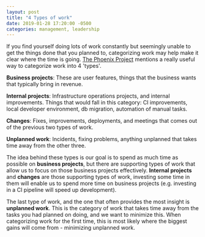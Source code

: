 ```yaml
---
layout: post
title: "4 Types of work"
date: 2019-01-28 17:20:00 -0500
categories: management, leadership
---
```


If you find yourself doing lots of work constantly but seemingly unable to get the things done that you
planned to, categorizing work may help make it clear where the time is going.
<a href="https://www.amazon.ca/Phoenix-Project-DevOps-Helping-Business/dp/0988262592">The Phoenix Project</a>
mentions a really useful way to categorize work into 4 'types'.

**Business projects**: These are user features, things that the business wants that typically bring in revenue.

**Internal projects**: Infrastructure operations projects, and internal improvements. Things that
would fall in this category: CI improvements, local developer environment, db migration, automation of manual tasks.

**Changes**: Fixes, improvements, deployments, and meetings that comes out of the previous two types of work.

**Unplanned work**: Incidents, fixing problems, anything unplanned that takes time away from the other
three.


The idea behind these types is our goal is to spend as much time as possible
on **business projects**, but there are supporting types of work that allow us to
focus on those business projects effectively.
**Internal projects** and **changes** are those supporting types of work, investing
some time in them will enable us to spend more time on business projects (e.g. investing in a CI pipeline will speed
up development).

The last type of work, and the one that often provides the most insight is
**unplanned work**. This is the category of work that takes time away from the tasks
you had planned on doing, and we want to minimize this. When categorizing work
for the first time, this is most likely where the biggest gains will come from -
minimizing unplanned work.
